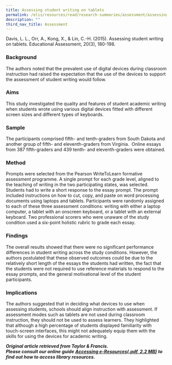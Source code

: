 ```yaml
---
title: Assessing student writing on tablets
permalink: /elis/resources/read/research-summaries/assessment/assessing-student-writing-on-tablets/
description: ""
third_nav_title: Assessment
---
```


Davis, L. L., Orr, A., Kong, X., & Lin, C.-H. (2015). Assessing student writing on tablets. Educational Assessment, 20(3), 180-198.


### Background

The authors noted that the prevalent use of digital devices during classroom instruction had raised the expectation that the use of the devices to support the assessment of student writing would follow.


### Aims

This study investigated the quality and features of student academic writing when students wrote using various digital devices fitted with different screen sizes and different types of keyboards.

### Sample

The participants comprised fifth- and tenth-graders from South Dakota and another group of fifth- and eleventh-graders from Virginia.  Online essays from 387 fifth-graders and 439 tenth- and eleventh-graders were obtained. 


### Method

Prompts were selected from the Pearson WriteToLearn formative assessment programme. A single prompt for each grade level, aligned to the teaching of writing in the two participating states, was selected. Students had to write a short response to the essay prompt. The prompt included instructions on how to cut, copy, and paste on word processing documents using laptops and tablets. Participants were randomly assigned to each of these three assessment conditions: writing with either a laptop computer, a tablet with an onscreen keyboard, or a tablet with an external keyboard. Two professional scorers who were unaware of the study condition used a six-point holistic rubric to grade each essay.



### Findings

The overall results showed that there were no significant performance differences in student writing across the study conditions. However, the authors postulated that these observed outcomes could be due to the relatively short length of the essays the students had written, the fact that the students were not required to use reference materials to respond to the essay prompts, and the general motivational level of the student participants.

 

### Implications

The authors suggested that in deciding what devices to use when assessing students, schools should align instruction with assessment. If assessment modes such as tablets are not used during classroom instruction, they should not be used to assess learners. They highlighted that although a high percentage of students displayed familiarity with touch-screen interfaces, this might not adequately equip them with the skills for using the devices for academic writing.


_**Original article retrieved from Taylor & Francis.**_  
**_Please consult our online guide_** [**_Accessing e-Resources(.pdf, 2.2 MB)_**](https://academyofsingaporeteachers-moe-edu-sg-admin.cwp.sg/elis/resources/read/research-summaries/assessment/18e45074-6b1b-4ac7-811f-1a8da16c4f81 "Accessing e-Resources") **_to find out how to access library resources._**